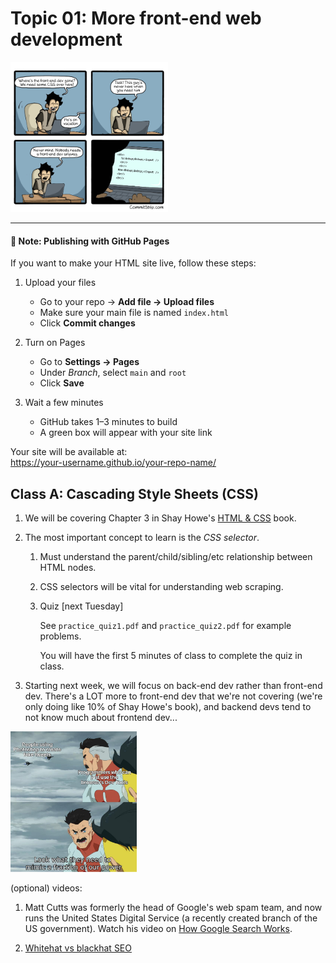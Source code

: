 # Topic 01: More front-end web development

<img width='50%' src=img/Strip-Vengeance-de-codeur-650-finalenglish.jpg />

---

#### 📌 Note: Publishing with GitHub Pages
If you want to make your HTML site live, follow these steps:

1. Upload your files  
   - Go to your repo → **Add file → Upload files**  
   - Make sure your main file is named `index.html`  
   - Click **Commit changes**

2. Turn on Pages  
   - Go to **Settings → Pages**  
   - Under *Branch*, select `main` and `root`  
   - Click **Save**

3. Wait a few minutes  
   - GitHub takes 1–3 minutes to build  
   - A green box will appear with your site link

Your site will be available at:  
https://your-username.github.io/your-repo-name/

## Class A: Cascading Style Sheets (CSS)

1. We will be covering Chapter 3 in Shay Howe's [HTML & CSS](https://learn.shayhowe.com/html-css/) book.

1. The most important concept to learn is the *CSS selector*.
    1. Must understand the parent/child/sibling/etc relationship between HTML nodes.
    1. CSS selectors will be vital for understanding web scraping.
    1. Quiz [next Tuesday]

        See `practice_quiz1.pdf` and `practice_quiz2.pdf` for example problems.

        You will have the first 5 minutes of class to complete the quiz in class.

1. Starting next week, we will focus on back-end dev rather than front-end dev.
    There's a LOT more to front-end dev that we're not covering (we're only doing like 10% of Shay Howe's book),
    and backend devs tend to not know much about frontend dev...



<img width=40% src=img/photoshop.jpg>


(optional) videos:

1. Matt Cutts was formerly the head of Google's web spam team,
   and now runs the United States Digital Service (a recently created branch of the US government).
   Watch his video on [How Google Search Works](https://www.youtube.com/watch?v=KyCYyoGusqs).

1. [Whitehat vs blackhat SEO](https://www.youtube.com/watch?v=jOSz-uutUfc)





